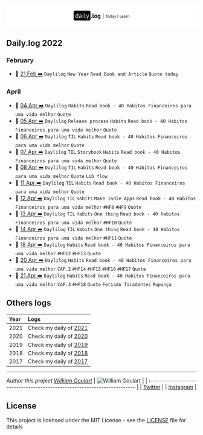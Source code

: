 ![](daily-logo.png)

## Daily.log 2022

### February

- 📝 [21 Feb ➡️](2022/02-Feb/log-21-02-2022) `Daylilog` `New Year` `Read Book and Article` `Quote today`

### April

- 📝 [04 Apr ➡️](2022/04-Apr/log-04-04-2022.md) `Daylilog` `Habits` `Read book - 40 Habitos Financeiros para uma vida melhor` `Quote`
- 📝 [05 Apr ➡️](2022/04-Apr/log-05-04-2022.md) `Daylilog` `Release process` `Habits` `Read book - 40 Habitos Financeiros para uma vida melhor` `Quote`
- 📝 [06 Apr ➡️](2022/04-Apr/log-06-04-2022.md) `Daylilog` `TIL` `Habits` `Read book - 40 Habitos Financeiros para uma vida melhor` `Quote`
- 📝 [07 Apr ➡️](2022/04-Apr/log-07-04-2022.md) `Daylilog` `TIL` `Storybook` `Habits` `Read book - 40 Habitos Financeiros para uma vida melhor` `Quote`
- 📝 [08 Apr ➡️](2022/04-Apr/log-08-04-2022.md) `Daylilog` `TIL` `Habits` `Read book - 40 Habitos Financeiros para uma vida melhor` `Quote` `Lib flow`
- 📝 [11 Apr ➡️](2022/04-Apr/log-11-04-2022.md) `Daylilog` `TIL` `Habits` `Read book - 40 Habitos Financeiros para uma vida melhor` `Quote`
- 📝 [12 Apr ➡️](2022/04-Apr/log-12-04-2022.md) `Daylilog` `TIL` `Habits` `Make Indie Apps` `Read book - 40 Habitos Financeiros para uma vida melhor` `#HF8` `#HF9` `Quote`
- 📝 [13 Apr ➡️](2022/04-Apr/log-13-04-2022.md) `Daylilog` `TIL` `Habits` `One thing` `Read book - 40 Habitos Financeiros para uma vida melhor` `#HF10` `Quote`
- 📝 [14 Apr ➡️](2022/04-Apr/log-14-04-2022.md) `Daylilog` `TIL` `Habits` `One thing` `Read book - 40 Habitos Financeiros para uma vida melhor` `#HF11` `Quote`
- 📝 [18 Apr ➡️](2022/04-Apr/log-18-04-2022.md) `Daylilog` `Habits` `Read book - 40 Habitos Financeiros para uma vida melhor` `#HF12` `#HF13` `Quote`
- 📝 [20 Apr ➡️](2022/04-Apr/log-20-04-2022.md) `Daylilog` `Habits` `Read book - 40 Habitos Financeiros para uma vida melhor` `CAP.2` `#HF14` `#HF15` `#HF16` `#HF17` `Quote`
- 📝 [21 Apr ➡️](2022/04-Apr/log-21-04-2022.md) `Daylilog` `Habits` `Read book - 40 Habitos Financeiros para uma vida melhor` `CAP.3` `#HF18` `Quote` `Feriado Tiradentes` `Pupança`

## Others logs

| Year | Logs                                                                                       |
| :--- | :----------------------------------------------------------------------------------------- |
| 2021 | Check my daily of [2021](https://github.com/wgoulaart/dailylog/tree/master/2021/README.md) |
| 2020 | Check my daily of [2020](https://github.com/wgoulaart/dailylog/tree/master/2020/README.md) |
| 2019 | Check my daily of [2019](https://github.com/wgoulaart/dailylog/tree/master/2019/README.md) |
| 2018 | Check my daily of [2018](https://github.com/wgoulaart/dailylog/tree/master/2018/README.md) |
| 2017 | Check my daily of [2017](https://github.com/wgoulaart/dailylog/tree/master/2017/README.md) |

---

_Author this project [William Goulart](https://github.com/wgoulaart/)_
| ![William Goulart](https://avatars1.githubusercontent.com/u/2000986?s=80) |
| :------------------------------------------------------------------------ |
| [Twitter](https://twitter.com/wgoulaart/) |
| [Instagram](https://instagram.com/wgoulaart/) |

## License

This project is licensed under the MIT License - see the [LICENSE](LICENSE) file for details
